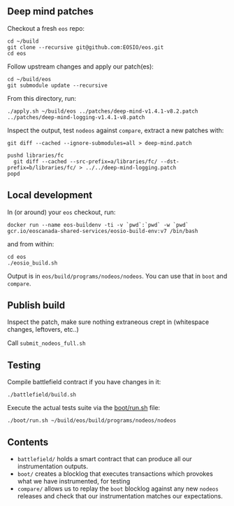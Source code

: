Deep mind patches
-----------------

Checkout a fresh `eos` repo:
```
cd ~/build
git clone --recursive git@github.com:EOSIO/eos.git
cd eos
```

Follow upstream changes and apply our patch(es):
```
cd ~/build/eos
git submodule update --recursive
```

From this directory, run:
```
./apply.sh ~/build/eos ../patches/deep-mind-v1.4.1-v8.2.patch ../patches/deep-mind-logging-v1.4.1-v8.patch
```

Inspect the output, test `nodeos` against `compare`, extract a new patches with:

```
git diff --cached --ignore-submodules=all > deep-mind.patch

pushd libraries/fc
  git diff --cached --src-prefix=a/libraries/fc/ --dst-prefix=b/libraries/fc/ > ../../deep-mind-logging.patch
popd
```


Local development
-----------------

In (or around) your `eos` checkout, run:

    docker run --name eos-buildenv -ti -v `pwd`:`pwd` -w `pwd` gcr.io/eoscanada-shared-services/eosio-build-env:v7 /bin/bash

and from within:

    cd eos
    ./eosio_build.sh

Output is in `eos/build/programs/nodeos/nodeos`.  You can use that in `boot` and `compare`.


Publish build
-------------

Inspect the patch, make sure nothing extraneous crept in (whitespace
changes, leftovers, etc..)

Call `submit_nodeos_full.sh`

Testing
--------

Compile battlefield contract if you have changes in it:
```
./battlefield/build.sh
```

Execute the actual tests suite via the [boot/run.sh](./boot/run.sh) file:
```
./boot/run.sh ~/build/eos/build/programs/nodeos/nodeos
```

Contents
--------

* `battlefield/` holds a smart contract that can produce all our instrumentation outputs.
* `boot/` creates a blocklog that executes transactions which provokes what we have instrumented, for testing
* `compare/` allows us to replay the `boot` blocklog against any new `nodeos` releases and check that our instrumentation matches our expectations.
